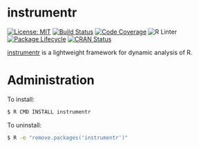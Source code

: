 # instrumentr

<!-- badges: start -->
[![License: MIT](https://img.shields.io/github/license/PRL-PRG/instrumentr)](https://opensource.org/licenses/MIT)
[![Build Status](https://github.com/PRL-PRG/instrumentr/workflows/R-CMD-check/badge.svg)](https://github.com/PRL-PRG/instrumentr/actions)
[![Code Coverage](https://codecov.io/gh/PRL-PRG/instrumentr/branch/master/graph/badge.svg)](https://codecov.io/gh/PRL-PRG/instrumentr)
![R Linter](https://github.com/PRL-PRG/instrumentr/workflows/lint/badge.svg)
[![Package Lifecycle](https://img.shields.io/badge/lifecycle-experimental-orange.svg)](https://www.tidyverse.org/lifecycle/#experimental)
[![CRAN Status](https://www.r-pkg.org/badges/version/instrumentr)](https://cran.r-project.org/package=instrumentr)
<!-- badges: end -->

[instrumentr](https://prl-prg.github.io/instrumentr/) is a lightweight framework for dynamic analysis of R.


# Administration

To install:

```sh
$ R CMD INSTALL instrumentr
```

To uninstall:

```sh
$ R -e "remove.packages('instrumentr')"
```
